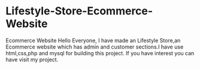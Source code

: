 # Lifestyle-Store-Ecommerce-Website
Ecommerce Website 
Hello Everyone,
I have made an Lifestyle Store,an Ecommerce website which has admin and customer sections.I have use html,css,php and mysql for building this project.
If you have interest you can have visit my project.
